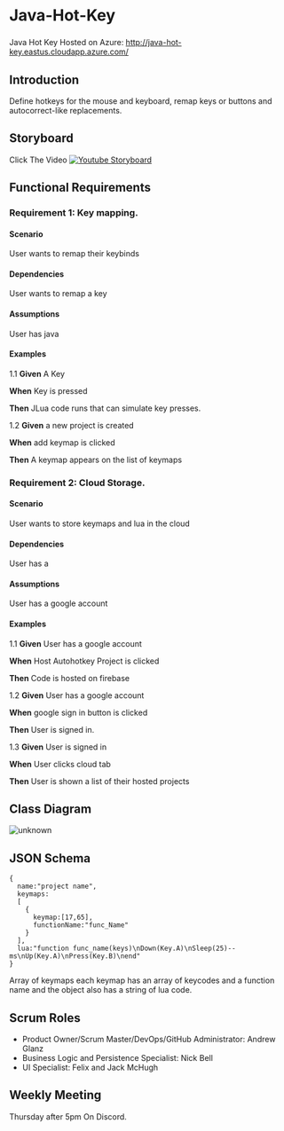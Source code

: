 # Java-Hot-Key
###
Java Hot Key Hosted on Azure: http://java-hot-key.eastus.cloudapp.azure.com/
## Introduction 
Define hotkeys for the mouse and keyboard, remap keys or buttons and autocorrect-like replacements.
## Storyboard
Click The Video 
[![Youtube Storyboard](http://img.youtube.com/vi/3buRxCkH9-M/0.jpg)](https://www.youtube.com/watch?v=3buRxCkH9-M "Video Title")
## Functional Requirements
### Requirement 1: Key mapping.
#### Scenario

User wants to remap their keybinds

#### Dependencies

User wants to remap a key

#### Assumptions

User has java

#### Examples
1.1
**Given** A Key

**When** Key is pressed

**Then** JLua code runs that can simulate key presses.

1.2
**Given** a new project is created

**When** add keymap is clicked

**Then** A keymap appears on the list of keymaps

### Requirement 2: Cloud Storage.
#### Scenario

User wants to store keymaps and lua in the cloud

#### Dependencies

User has a 

#### Assumptions

User has a google account

#### Examples
1.1
**Given** User has a google account

**When** Host Autohotkey Project is clicked

**Then** Code is hosted on firebase

1.2
**Given** User has a google account

**When** google sign in button is clicked

**Then** User is signed in.

1.3
**Given** User is signed in

**When** User clicks cloud tab

**Then** User is shown a list of their hosted projects

## Class Diagram
![unknown](https://user-images.githubusercontent.com/23407049/189464102-989f8f35-289c-420c-b305-948043375cd0.png)

## JSON Schema
```
{
  name:"project name",  
  keymaps:
  [
    {
      keymap:[17,65],
      functionName:"func_Name"
    }
  ],
  lua:"function func_name(keys)\nDown(Key.A)\nSleep(25)--ms\nUp(Key.A)\nPress(Key.B)\nend"
}
```
Array of keymaps each keymap has an array of keycodes and a function name
and the object also has a string of lua code.
## Scrum Roles
- Product Owner/Scrum Master/DevOps/GitHub Administrator: Andrew Glanz
- Business Logic and Persistence Specialist: Nick Bell
- UI Specialist: Felix and Jack McHugh 

## Weekly Meeting

Thursday after 5pm On Discord.

